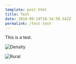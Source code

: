 ```yaml
---
template: post.html
title: Test
date: 2018-09-19T16:34:59.542Z
permalink: /test-test
---
```

This is a test.

![Density](/images/posts/density_plot_dentists.png)

![Rural](/images/posts/rural_map.png)
